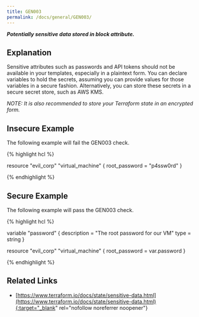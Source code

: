 ```yaml
---
title: GEN003
permalink: /docs/general/GEN003/
---
```


***Potentially sensitive data stored in block attribute.***

## Explanation


Sensitive attributes such as passwords and API tokens should not be available in your templates, especially in a plaintext form. You can declare variables to hold the secrets, assuming you can provide values for those variables in a secure fashion. Alternatively, you can store these secrets in a secure secret store, such as AWS KMS.

*NOTE: It is also recommended to store your Terraform state in an encrypted form.*


## Insecure Example

The following example will fail the GEN003 check.

{% highlight hcl %}

resource "evil_corp" "virtual_machine" {
	root_password = "p4ssw0rd"
}

{% endhighlight %}

## Secure Example

The following example will pass the GEN003 check.

{% highlight hcl %}

variable "password" {
  description = "The root password for our VM"
  type        = string
}

resource "evil_corp" "virtual_machine" {
	root_password = var.password
}

{% endhighlight %}

## Related Links


- [https://www.terraform.io/docs/state/sensitive-data.html](https://www.terraform.io/docs/state/sensitive-data.html){:target="_blank" rel="nofollow noreferrer noopener"}

